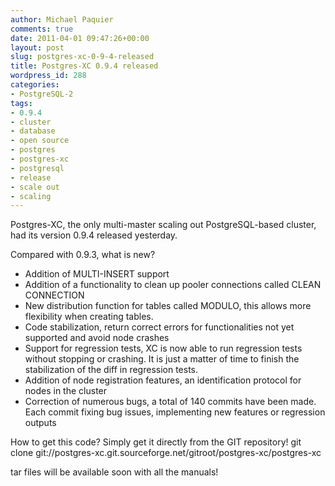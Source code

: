 ```yaml
---
author: Michael Paquier
comments: true
date: 2011-04-01 09:47:26+00:00
layout: post
slug: postgres-xc-0-9-4-released
title: Postgres-XC 0.9.4 released
wordpress_id: 288
categories:
- PostgreSQL-2
tags:
- 0.9.4
- cluster
- database
- open source
- postgres
- postgres-xc
- postgresql
- release
- scale out
- scaling
---
```


Postgres-XC, the only multi-master scaling out PostgreSQL-based cluster, had its version 0.9.4 released yesterday.

Compared with 0.9.3, what is new?

  * Addition of MULTI-INSERT support
  * Addition of a functionality to clean up pooler connections called CLEAN CONNECTION
  * New distribution function for tables called MODULO, this allows more flexibility when creating tables.
  * Code stabilization, return correct errors for functionalities not yet supported and avoid node crashes
  * Support for regression tests, XC is now able to run regression tests without stopping or crashing. It is just a matter of time to finish the stabilization of the diff in regression tests.
  * Addition of node registration features, an identification protocol for nodes in the cluster
  * Correction of numerous bugs, a total of 140 commits have been made. Each commit fixing bug issues, implementing new features or regression outputs

How to get this code? Simply get it directly from the GIT repository!
    git clone git://postgres-xc.git.sourceforge.net/gitroot/postgres-xc/postgres-xc

tar files will be available soon with all the manuals!
